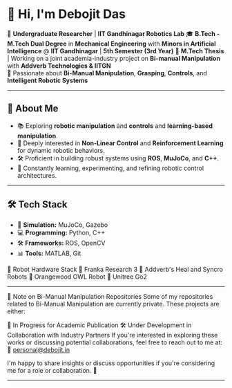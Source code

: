 # 👋 Hi, I'm **Debojit Das**  

🔬 **Undergraduate Researcher** | **IIT Gandhinagar Robotics Lab** 
🎓 **B.Tech - M.Tech Dual Degree** in **Mechanical Engineering** with **Minors in Artificial Intelligence** @ **IIT Gandhinagar** | **5th Semester (3rd Year)**
📜 **M.Tech Thesis** | Working on a joint academia-industry project on **Bi-manual Manipulation** with **Addverb Technologies & IITGN**   
🤖 Passionate about **Bi-Manual Manipulation**, **Grasping**, **Controls**, and **Intelligent Robotic Systems**  


---

## 🚀 **About Me**  
- 📚 Exploring **robotic manipulation** and **controls** and **learning-based manipulation**.
- 🧠 Deeply interested in **Non-Linear Control** and **Reinforcement Learning** for dynamic robotic behaviors.  
- 🛠️ Proficient in building robust systems using **ROS**, **MuJoCo**, and **C++**.  
- 🧩 Constantly learning, experimenting, and refining robotic control architectures.  

---

## 🛠️ **Tech Stack**  
- 🤖 **Simulation:** MuJoCo, Gazebo  
- 💻 **Programming:** Python, C++  
- 🛠️ **Frameworks:** ROS, OpenCV  
- 📊 **Tools:** MATLAB, Git  

🤖 Robot Hardware Stack
🦾 Franka Research 3
🤖 Addverb's Heal and Syncro Robots
🦿 Orangewood OWL Robot
🐾 Unitree Go2

---

📄 Note on Bi-Manual Manipulation Repositories
Some of my repositories related to Bi-Manual Manipulation are currently private. These projects are either:

📝 In Progress for Academic Publication
🛠️ Under Development in Collaboration with Industry Partners
If you're interested in exploring these works or discussing potential collaborations, feel free to reach out to me at:
📧 personal@debojit.in

I'm happy to share insights or discuss opportunities if you're considering me for a role or collaboration. 🚀 

---
